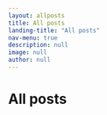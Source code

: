 ```yaml
---
layout: allposts
title: All posts
landing-title: "All posts"
nav-menu: true
description: null
image: null
author: null
---
```


<h1>All posts</h1>
